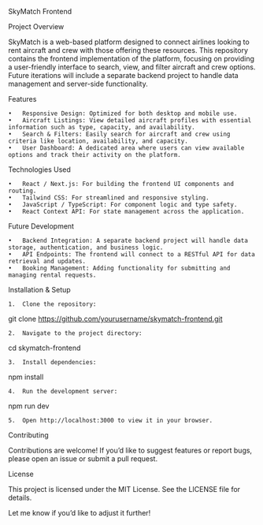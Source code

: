 
SkyMatch Frontend

Project Overview

SkyMatch is a web-based platform designed to connect airlines looking to rent aircraft and crew with those offering these resources. This repository contains the frontend implementation of the platform, focusing on providing a user-friendly interface to search, view, and filter aircraft and crew options. Future iterations will include a separate backend project to handle data management and server-side functionality.

Features

	•	Responsive Design: Optimized for both desktop and mobile use.
	•	Aircraft Listings: View detailed aircraft profiles with essential information such as type, capacity, and availability.
	•	Search & Filters: Easily search for aircraft and crew using criteria like location, availability, and capacity.
	•	User Dashboard: A dedicated area where users can view available options and track their activity on the platform.

Technologies Used

	•	React / Next.js: For building the frontend UI components and routing.
	•	Tailwind CSS: For streamlined and responsive styling.
	•	JavaScript / TypeScript: For component logic and type safety.
	•	React Context API: For state management across the application.

Future Development

	•	Backend Integration: A separate backend project will handle data storage, authentication, and business logic.
	•	API Endpoints: The frontend will connect to a RESTful API for data retrieval and updates.
	•	Booking Management: Adding functionality for submitting and managing rental requests.

Installation & Setup

	1.	Clone the repository:

git clone https://github.com/yourusername/skymatch-frontend.git


	2.	Navigate to the project directory:

cd skymatch-frontend


	3.	Install dependencies:

npm install


	4.	Run the development server:

npm run dev


	5.	Open http://localhost:3000 to view it in your browser.

Contributing

Contributions are welcome! If you’d like to suggest features or report bugs, please open an issue or submit a pull request.

License

This project is licensed under the MIT License. See the LICENSE file for details.

Let me know if you’d like to adjust it further!
